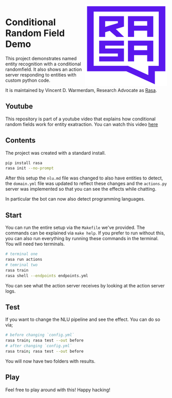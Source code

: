 <img src="square-logo.svg" width=255 height=255 align="right">

# Conditional Random Field Demo

This project demonstrates named entity recognition with a conditional randomfield. It also 
shows an action server responding to entities with custom python code. 

It is maintained by Vincent D. Warmerdam, Research Advocate as [Rasa](https://rasa.com/).

## Youtube 

This repository is part of a youtube video that explains how conditional
random fields work for entity exatraction. You can watch this video [here]()


## Contents 

The project was created with a standard install. 

```bash
pip install rasa
rasa init --no-prompt
```

After this setup the `nlu.md` file was changed to also have entities to detect,
the `domain.yml` file was updated to reflect these changes and the `actions.py`
server was implemented so that you can see the effects while chatting. 

In particular the bot can now also detect programming languages. 

## Start 

You can run the entire setup via the `Makefile` we've provided. 
The commands can be explained via `make help`. If you prefer to run
without this, you can also run everything by running these commands
in the terminal. You will need two terminals.

```bash
# terminal one
rasa run actions
# temrinal two 
rasa train
rasa shell --endpoints endpoints.yml
```

You can see what the action server receives by looking at the action server logs. 

## Test 

If you want to change the NLU pipeline and see the effect. You can do so via; 

```bash
# before changing `config.yml`
rasa train; rasa test --out before
# after changing `config.yml`
rasa train; rasa test --out before
```

You will now have two folders with results. 

## Play 

Feel free to play around with this! Happy hacking!